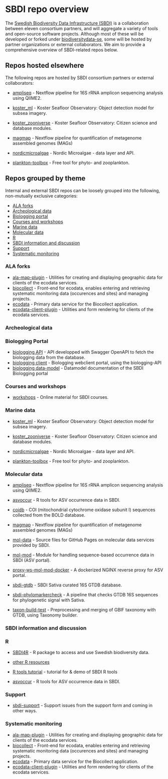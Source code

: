# SBDI repo overview
The [Swedish Biodiversity Data Infrastructure (SBDI)](https://biodiversitydata.se/) is a collaboration between eleven consortium partners, and will aggregate a variety of tools and open-source software projects. Although most of these will be developed or forked under [biodiversitydata-se](https://github.com/biodiversitydata-se/), some will be hosted by partner organizations or external collaborators. We aim to provide a comprehensive overview of SBDI-related repos below.

## Repos hosted elsewhere
The following repos are hosted by SBDI consortium partners or external collaborators:

* [ampliseq](https://github.com/nf-core/ampliseq) -
Nextflow pipeline for 16S rRNA amplicon sequencing analysis using QIIME2.

* [koster_ml](https://github.com/ocean-data-factory-sweden/koster_ml) -
 Koster Seafloor Observatory: Object detection model for subsea imagery.

* [koster_zooniverse](https://github.com/ocean-data-factory-sweden/koster_zooniverse) -
Koster Seafloor Observatory: Citizen science and database modules.

* [magmap](https://github.com/nf-core/magmap/) -
Nextflow pipeline for quantification of metagenome assembled genomes (MAGs) 

* [nordicmicroalgae](https://github.com/nordicmicroalgae/nordicmicroalgae) - 
Nordic Microalgae - data layer and API.

* [plankton-toolbox](https://github.com/planktontoolbox/plankton-toolbox) -
Free tool for phyto- and zooplankton.

## Repos grouped by theme 
Internal and external SBDI repos can be loosely grouped into the following, non-mutually exclusive categories:
* [ALA forks](#ala-forks)
* [Archeological data](#archeological)
* [Biologging portal](#biologging)
* [Courses and workshops](#courses)
* [Marine data](#marine)
* [Molecular data](#molecular)
* [R](#r)
* [SBDI information and discussion](#sbdi-info)
* [Support](#support)
* [Systematic monitoring](#systematic)

  
### <a name="ala-forks"></a>ALA forks
* [ala-map-plugin](https://github.com/biodiversitydata-se/ala-map-plugin) - Utilities for creating and displaying geographic data for clients of the ecodata services.
* [biocollect](https://github.com/biodiversitydata-se/biocollect) - Front-end for ecodata, enables entering and retrieving systematic monitoring data (occurences and sites) and managing projects. 
* [ecodata](https://github.com/biodiversitydata-se/ecodata) - Primary data service for the Biocollect application.
* [ecodata-client-plugin](https://github.com/biodiversitydata-se/ecodata-client-plugin) - Utilities and form rendering for clients of the ecodata services.

### <a name="archeological"></a>Archeological data

### <a name="biologging"></a>Biologging Portal
* [biologging API](https://github.com/biodiversitydata-se/biologging-sensor-API) - API developped with Swagger OpenAPI to fetch the biologging data from the database. 
* [biologging client](https://github.com/biodiversitydata-se/biologging-sensor-client) - Biologging webclient portal, using the biologging-API 
* [biologging data-model](https://github.com/biodiversitydata-se/biologging-sensor-datamodel) - Datamodel documentation of the SBDI Biologging portal 

### <a name="courses"></a>Courses and workshops
* [workshops](https://github.com/biodiversitydata-se/workshops) - Online material for SBDI courses.

### <a name="marine"></a>Marine data
* [koster_ml](https://github.com/ocean-data-factory-sweden/koster_ml) -
 Koster Seafloor Observatory: Object detection model for subsea imagery.

* [koster_zooniverse](https://github.com/ocean-data-factory-sweden/koster_zooniverse) -
Koster Seafloor Observatory: Citizen science and database modules.

* [nordicmicroalgae](https://github.com/nordicmicroalgae/nordicmicroalgae) - 
Nordic Microalgae - data layer and API.

* [plankton-toolbox](https://github.com/planktontoolbox/plankton-toolbox) -
Free tool for phyto- and zooplankton.

### <a name="molecular"></a>Molecular data
* [ampliseq](https://github.com/nf-core/ampliseq) -
Nextflow pipeline for 16S rRNA amplicon sequencing analysis using QIIME2.

* [asvoccur](https://github.com/biodiversitydata-se/asvoccur) -
R tools for ASV occurrence data in SBDI.

* [coidb](https://github.com/biodiversitydata-se/coidb) -
COI (mitochondrial cytochrome oxidase subunit I) sequences collected from the BOLD database.

* [magmap](https://github.com/nf-core/magmap/) -
Nextflow pipeline for quantification of metagenome assembled genomes (MAGs)

* [mol-data](https://github.com/biodiversitydata-se/mol-data) -
Source files for GitHub Pages on molecular data services provided by SBDI.

* [mol-mod](https://github.com/biodiversitydata-se/mol-mod) -
Module for handling sequence-based occurrence data in SBDI (ASV portal).

* [proxy-ws-mol-mod-docker](https://github.com/biodiversitydata-se/proxy-ws-mol-mod-docker) -
A dockerized NGINX reverse proxy for ASV portal.

* [sbdi-gtdb](https://github.com/biodiversitydata-se/sbdi-gtdb) - 
SBDI Sativa curated 16S GTDB database.

* [sbdi-phylomarkercheck](https://github.com/biodiversitydata-se/sbdi-phylomarkercheck) - 
A pipeline that checks GTDB 16S sequences for phylogenetic signal with Sativa.

* [taxon-build-test](https://github.com/biodiversitydata-se/taxon-build-test) - 
Preprocessing and merging of GBIF taxonomy with GTDB, using Taxonomy builder.

### <a name="sbdi-info"></a>SBDI information and discussion

### <a name="r"></a>R

* [SBDI4R](https://github.com/biodiversitydata-se/SBDI4R) - 
R package to access and use Swedish biodiversity data.

* [other R resources](https://github.com/biodiversitydata-se/r-functionality) 

* [R tools tutorial](https://github.com/biodiversitydata-se/r-tools-tutorial) - tutorial for & demo of SBDI R tools
  
* [asvoccur](https://github.com/biodiversitydata-se/asvoccur) -
R tools for ASV occurrence data in SBDI.

### <a name="support"></a>Support

* [sbdi-support](https://github.com/biodiversitydata-se/sbdi-support) - 
Support issues from the support form and coming in other ways.

### <a name="systematic"></a>Systematic monitoring
* [ala-map-plugin](https://github.com/biodiversitydata-se/ala-map-plugin) - Utilities for creating and displaying geographic data for clients of the ecodata services.
* [biocollect](https://github.com/biodiversitydata-se/biocollect) - Front-end for ecodata, enables entering and retrieving systematic monitoring data (occurences and sites) and managing projects. 
* [ecodata](https://github.com/biodiversitydata-se/ecodata) - Primary data service for the Biocollect application.
* [ecodata-client-plugin](https://github.com/biodiversitydata-se/ecodata-client-plugin) - Utilities and form rendering for clients of the ecodata services.


